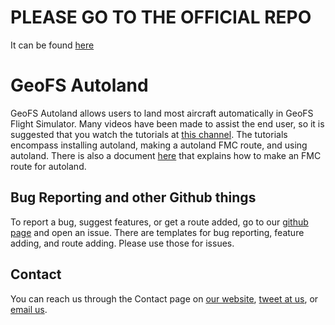 # PLEASE GO TO THE OFFICIAL REPO

It can be found [here](https://github.com/GeoFS-Autoland/autoland)

# GeoFS Autoland

GeoFS Autoland allows users to land most aircraft automatically in GeoFS Flight Simulator. Many videos have been made to assist the end user, so it is suggested that you watch the tutorials at [this channel](https://www.youtube.com/channel/UCADc2MNvTnNhqyD7iLSy_6g). The tutorials encompass installing autoland, making a autoland FMC route, and using autoland. There is also a document [here](https://docs.google.com/document/d/1F4ybxKhG5QYbvifkP2A9epeX30FT6SfWLM5l7KKaSts/edit) that explains how to make an FMC route for autoland.

## Bug Reporting and other Github things

To report a bug, suggest features, or get a route added, go to our [github page](https://github.com/nicolas377/GeoFS-Autoland/issues) and open an issue. There are templates for bug reporting, feature adding, and route adding. Please use those for issues.

## Contact

You can reach us through the Contact page on [our website](https://geofsautoland.wixsite.com/autoland), [tweet at us](https://twitter.com/GAutoland), or [email us](mailto:geofsautoland@gmail.com).
